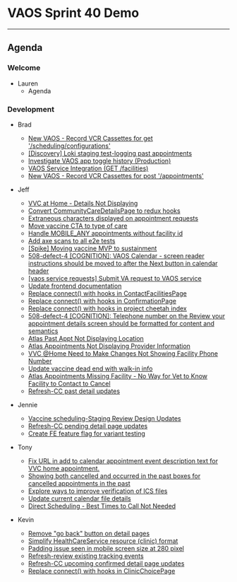 # VAOS Sprint 40 Demo
---
## Agenda

### Welcome

- Lauren 
  - Agenda

### Development

- Brad
  - [New VAOS - Record VCR Cassettes for get '/scheduling/configurations'](https://github.com/department-of-veterans-affairs/va.gov-team/issues/25021)
  - [[Discovery] Loki staging test-logging past appointments](https://github.com/department-of-veterans-affairs/va.gov-team/issues/24785)
  - [Investigate VAOS app toggle history (Production)](https://github.com/department-of-veterans-affairs/va.gov-team/issues/24735)
  - [VAOS Service Integration (GET /facilities)](https://github.com/department-of-veterans-affairs/va.gov-team/issues/24363)
  - [New VAOS - Record VCR Cassettes for post '/appointments'](https://github.com/department-of-veterans-affairs/va.gov-team/issues/25014)

- Jeff
  - [VVC at Home - Details Not Displaying](https://github.com/department-of-veterans-affairs/va.gov-team/issues/25579)
  - [Convert CommunityCareDetailsPage to redux hooks](https://github.com/department-of-veterans-affairs/va.gov-team/issues/25515)
  - [Extraneous characters displayed on appointment requests](https://github.com/department-of-veterans-affairs/va.gov-team/issues/25431)
  - [Move vaccine CTA to type of care](https://github.com/department-of-veterans-affairs/va.gov-team/issues/25375)
  - [Handle MOBILE_ANY appointments without facility id](https://github.com/department-of-veterans-affairs/va.gov-team/issues/25300)
  - [Add axe scans to all e2e tests](https://github.com/department-of-veterans-affairs/va.gov-team/issues/25064)
  - [[Spike] Moving vaccine MVP to sustainment](https://github.com/department-of-veterans-affairs/va.gov-team/issues/24707)
  - [508-defect-4 [COGNITION]: VAOS Calendar - screen reader instructions should be moved to after the Next button in calendar header](https://github.com/department-of-veterans-affairs/va.gov-team/issues/24633)
  - [[vaos service requests] Submit VA request to VAOS service](https://github.com/department-of-veterans-affairs/va.gov-team/issues/24571)
  - [Update frontend documentation](https://github.com/department-of-veterans-affairs/va.gov-team/issues/24556)
  - [Replace connect() with hooks in ContactFacilitiesPage](https://github.com/department-of-veterans-affairs/va.gov-team/issues/23414)
  - [Replace connect() with hooks in ConfirmationPage](https://github.com/department-of-veterans-affairs/va.gov-team/issues/23413)
  - [Replace connect() with hooks in project cheetah index](https://github.com/department-of-veterans-affairs/va.gov-team/issues/23411)
  - [508-defect-4 [COGNITION]: Telephone number on the Review your appointment details screen should be formatted for content and semantics](https://github.com/department-of-veterans-affairs/va.gov-team/issues/24172)
  - [Atlas Past Appt Not Displaying Location](https://github.com/department-of-veterans-affairs/va.gov-team/issues/25613)
  - [Atlas Appointments Not Displaying Provider Information](https://github.com/department-of-veterans-affairs/va.gov-team/issues/25601)
  - [VVC @Home Need to Make Changes Not Showing Facility Phone Number](https://github.com/department-of-veterans-affairs/va.gov-team/issues/25598)
  - [Update vaccine dead end with walk-in info](https://github.com/department-of-veterans-affairs/va.gov-team/issues/25388)
  - [Atlas Appointments Missing Facility - No Way for Vet to Know Facility to Contact to Cancel](https://github.com/department-of-veterans-affairs/va.gov-team/issues/25087)
  - [Refresh-CC past detail updates](https://github.com/department-of-veterans-affairs/va.gov-team/issues/24754)

- Jennie
  - [Vaccine scheduling-Staging Review Design Updates](https://github.com/department-of-veterans-affairs/va.gov-team/issues/25478)
  - [Refresh-CC pending detail page updates](https://github.com/department-of-veterans-affairs/va.gov-team/issues/24753)
  - [Create FE feature flag for variant testing](https://github.com/department-of-veterans-affairs/va.gov-team/issues/24277)

- Tony
  - [Fix URL in add to calendar appointment event description text for VVC home appointment.](https://github.com/department-of-veterans-affairs/va.gov-team/issues/25377)
  - [Showing both cancelled and occurred in the past boxes for cancelled appointments in the past](https://github.com/department-of-veterans-affairs/va.gov-team/issues/25244)
  - [Explore ways to improve verification of ICS files](https://github.com/department-of-veterans-affairs/va.gov-team/issues/24657)
  - [Update current calendar file details](https://github.com/department-of-veterans-affairs/va.gov-team/issues/23606)
  - [Direct Scheduling - Best Times to Call Not Needed](https://github.com/department-of-veterans-affairs/va.gov-team/issues/17616)

- Kevin
  - [Remove "go back" button on detail pages](https://github.com/department-of-veterans-affairs/va.gov-team/issues/25363)
  - [Simplify HealthCareService resource (clinic) format](https://github.com/department-of-veterans-affairs/va.gov-team/issues/25335)
  - [Padding issue seen in mobile screen size at 280 pixel](https://github.com/department-of-veterans-affairs/va.gov-team/issues/24910)
  - [Refresh-review existing tracking events](https://github.com/department-of-veterans-affairs/va.gov-team/issues/24901)
  - [Refresh-CC upcoming confirmed detail page updates](https://github.com/department-of-veterans-affairs/va.gov-team/issues/24803)
  - [Replace connect() with hooks in ClinicChoicePage](https://github.com/department-of-veterans-affairs/va.gov-team/issues/23412)

  
